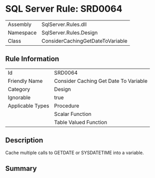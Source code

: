[This document is automatically generated. All changed made to it WILL be lost]: <>  
  
# SQL Server Rule: SRD0064  
  
|    |    |
|----|----|
| Assembly | SqlServer.Rules.dll   |
| Namespace | SqlServer.Rules.Design |
| Class | ConsiderCachingGetDateToVariable |
  
## Rule Information  
  
|    |    |
|----|----|
| Id | SRD0064 |
| Friendly Name | Consider Caching Get Date To Variable |
| Category | Design |
| Ignorable | true |
| Applicable Types | Procedure  |
|   | Scalar Function |
|   | Table Valued Function |
  
## Description  
  
Cache multiple calls to GETDATE or SYSDATETIME into a variable.  
  
## Summary  
  
  


